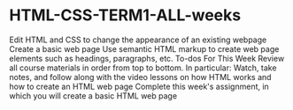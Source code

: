 # HTML-CSS-TERM1-ALL-weeks
Edit HTML and CSS to change the appearance of an existing webpage
Create a basic web page
Use semantic HTML markup to create web page elements such as headings, paragraphs, etc.
To-dos For This Week
Review all course materials in order from top to bottom. In particular:
Watch, take notes, and follow along with the video lessons on how HTML works and how to create an HTML web page
Complete this week's assignment, in which you will create a basic HTML web page
